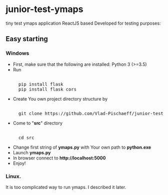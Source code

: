 # junior-test-ymaps
tiny test ymaps application ReactJS based
Developed for testing purposes:
<p>
<h2>Easy starting</h2>
<p>
<h3>Windows</h3>
<p>

<ul>
<li> First, make sure that the following are installed:
  		 Python 3 (>=3.5)
<li> Run 
<pre><tt>
  pip install flask
  pip install flask_cors
</tt></pre>
<li> Create You own project directory structure by
<pre><tt>
  git clone https://github.com/Vlad-Pischaeff/junior-test-ymaps.git
</tt></pre>
<li> Come to "<b>src</b>" directory
<pre><tt>
  cd src
</tt></pre>
<li> Change first string of <b>ymaps.py</b> with Your own path to <b>python.exe</b>
<li> Launch <b>ymaps.py</b>
<li> In browser connect to <b>http://localhost:5000</b>
<li> Enjoy!
</ul>

<h3>Linux.</h3>

It is too complicated way to run ymaps. I described it later.
